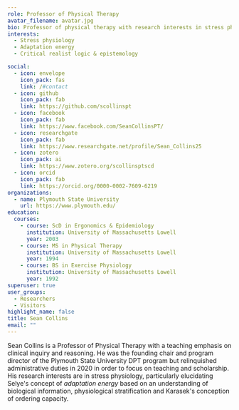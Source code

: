 ```yaml
---
role: Professor of Physical Therapy
avatar_filename: avatar.jpg
bio: Professor of physical therapy with research interests in stress physiology, particularly Selye's concept of *adaptation energy*
interests:
  - Stress physiology
  - Adaptation energy
  - Critical realist logic & epistemology

social:
  - icon: envelope
    icon_pack: fas
    link: /#contact
  - icon: github
    icon_pack: fab
    link: https://github.com/scollinspt
  - icon: facebook
    icon_pack: fab
    link: https://www.facebook.com/SeanCollinsPT/
  - icon: researchgate
    icon_pack: fab
    link: https://www.researchgate.net/profile/Sean_Collins25
  - icon: zotero
    icon_pack: ai
    link: https://www.zotero.org/scollinsptscd
  - icon: orcid
    icon_pack: fab
    link: https://orcid.org/0000-0002-7609-6219
organizations:
  - name: Plymouth State University
    url: https://www.plymouth.edu/
education:
  courses:
    - course: ScD in Ergonomics & Epidemiology
      institution: University of Massachusetts Lowell
      year: 2003
    - course: MS in Physical Therapy
      institution: University of Massachusetts Lowell
      year: 1994
    - course: BS in Exercise Physiology
      institution: University of Massachusetts Lowell
      year: 1992
superuser: true
user_groups:
  - Researchers
  - Visitors
highlight_name: false
title: Sean Collins
email: ""
---
```


Sean Collins is a Professor of Physical Therapy with a teaching emphasis on clinical inquiry and reasoning. He was the founding chair and program director of the Plymouth State University DPT program but relinquished administrative duties in 2020 in order to focus on teaching and scholarship. His research interests are in stress physiology, particularly elucidating Selye's concept of *adaptation energy* based on an understanding of biological information, physiological stratification and Karasek's conception of ordering capacity. 
